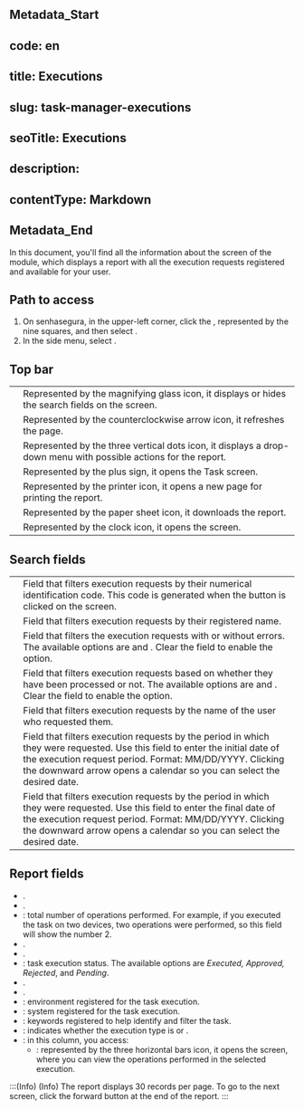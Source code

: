 ## Metadata_Start 
## code: en
## title: Executions 
## slug: task-manager-executions 
## seoTitle: Executions 
## description:  
## contentType: Markdown 
## Metadata_End
In this document, you'll find all the information about the  screen of the  module, which displays a report with all the execution requests registered and available for your user.

## Path to access
1. On senhasegura, in the upper-left corner, click the , represented by the nine squares, and then select .
2. In the side menu, select .

## Top bar

|  |  |
|----|----|
|  | Represented by the magnifying glass icon, it displays or hides the search fields on the screen. |
| | Represented by the counterclockwise arrow icon, it refreshes the page. |
|  | Represented by the three vertical dots icon, it displays a drop-down menu with possible actions for the report. |
| | Represented by the plus sign, it opens the Task screen.  |
|  | Represented by the printer icon, it opens a new page for printing the report.                                                     |
|    | Represented by the paper sheet icon, it downloads the report. |
|  | Represented by the clock icon, it opens the  screen.  |

## Search fields
|   |   |
|----|----|
|  | Field that filters execution requests by their numerical identification code. This code is generated when the  button is clicked on the  screen.  |
| | Field that filters execution requests by their registered name. |
|   | Field that filters the execution requests with or without errors. The available options are  and . Clear the field to enable the  option.  |
|   | Field that filters execution requests based on whether they have been processed or not. The available options are  and . Clear the field to enable the  option. |
|   | Field that filters execution requests by the name of the user who requested them. |
|  | Field that filters execution requests by the period in which they were requested. Use this field to enter the initial date of the execution request period. Format: MM/DD/YYYY. Clicking the downward arrow opens a calendar so you can select the desired date. |
| | Field that filters execution requests by the period in which they were requested. Use this field to enter the final date of the execution request period. Format: MM/DD/YYYY. Clicking the downward arrow opens a calendar so you can select the desired date. |

## Report fields
* .
* .
* : total number of operations performed. For example, if you executed the task on two devices, two operations were performed, so this field will show the number 2.
* .
* .
* : task execution status. The available options are *Executed, Approved, Rejected*, and *Pending*. 
* .
* .
* : environment registered for the task execution.
* : system registered for the task execution.
* : keywords registered to help identify and filter the task.
* : indicates whether the execution type is  or .
* : in this column, you access:
    *  : represented by the three horizontal bars icon, it opens the  screen, where you can view the operations performed in the selected execution.

:::(Info) (Info)
The report displays 30 records per page. To go to the next screen, click the forward button at the end of the report.
:::
